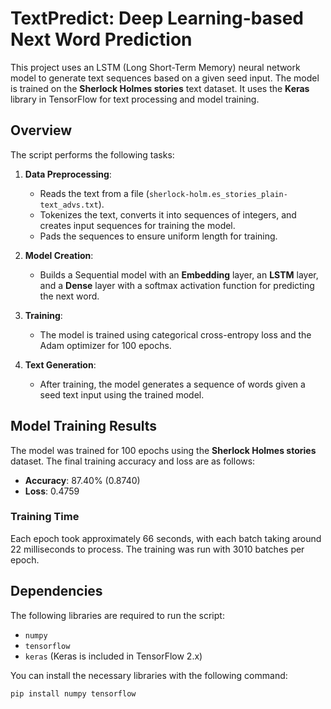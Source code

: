 # TextPredict: Deep Learning-based Next Word Prediction

This project uses an LSTM (Long Short-Term Memory) neural network model to generate text sequences based on a given seed input. The model is trained on the **Sherlock Holmes stories** text dataset. It uses the **Keras** library in TensorFlow for text processing and model training.

## Overview

The script performs the following tasks:

1. **Data Preprocessing**: 
   - Reads the text from a file (`sherlock-holm.es_stories_plain-text_advs.txt`).
   - Tokenizes the text, converts it into sequences of integers, and creates input sequences for training the model.
   - Pads the sequences to ensure uniform length for training.
   
2. **Model Creation**: 
   - Builds a Sequential model with an **Embedding** layer, an **LSTM** layer, and a **Dense** layer with a softmax activation function for predicting the next word.
   
3. **Training**: 
   - The model is trained using categorical cross-entropy loss and the Adam optimizer for 100 epochs.

4. **Text Generation**: 
   - After training, the model generates a sequence of words given a seed text input using the trained model.
  
## Model Training Results

The model was trained for 100 epochs using the **Sherlock Holmes stories** dataset. The final training accuracy and loss are as follows:

- **Accuracy**: 87.40% (0.8740)
- **Loss**: 0.4759

### Training Time

Each epoch took approximately 66 seconds, with each batch taking around 22 milliseconds to process. The training was run with 3010 batches per epoch.

## Dependencies

The following libraries are required to run the script:

- `numpy`
- `tensorflow`
- `keras` (Keras is included in TensorFlow 2.x)

You can install the necessary libraries with the following command:

```bash
pip install numpy tensorflow
